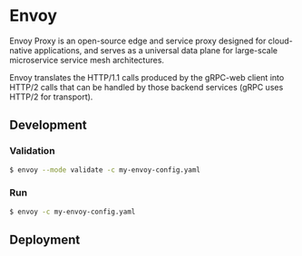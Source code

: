 # Envoy

Envoy Proxy is an open-source edge and service proxy designed for cloud-native applications, and serves as a universal data plane for large-scale microservice service mesh architectures.

Envoy translates the HTTP/1.1 calls produced by the gRPC-web client into HTTP/2 calls that can be handled by those backend services (gRPC uses HTTP/2 for transport).

## Development

### Validation

```sh
$ envoy --mode validate -c my-envoy-config.yaml
```

### Run

```sh
$ envoy -c my-envoy-config.yaml
```

## Deployment

